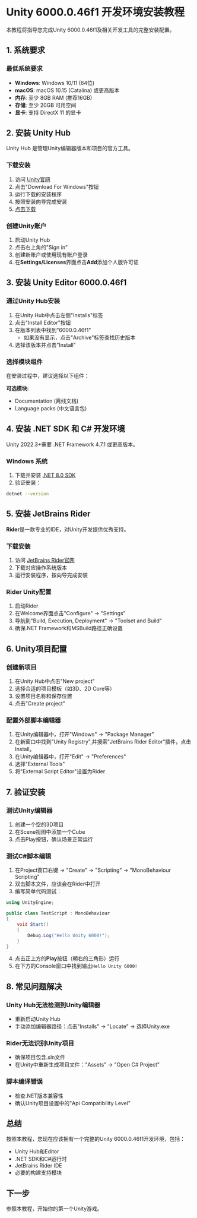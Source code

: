 # Unity 6000.0.46f1 开发环境安装教程

本教程将指导您完成Unity 6000.0.46f1及相关开发工具的完整安装配置。

## 1. 系统要求

### 最低系统要求

- **Windows**: Windows 10/11 (64位)
- **macOS**: macOS 10.15 (Catalina) 或更高版本
- **内存**: 至少 8GB RAM (推荐16GB)
- **存储**: 至少 20GB 可用空间
- **显卡**: 支持 DirectX 11 的显卡

## 2. 安装 Unity Hub

Unity Hub 是管理Unity编辑器版本和项目的官方工具。

### 下载安装

1. 访问 [Unity官网](https://unity.com/download)
2. 点击"Download For Windows"按钮
3. 运行下载的安装程序
4. 按照安装向导完成安装
5. [点击下载](https://public-cdn.cloud.unity3d.com/hub/prod/UnityHubSetup.exe)

### 创建Unity账户

1. 启动Unity Hub
2. 点击右上角的"Sign in"
3. 创建新账户或使用现有账户登录
4. 在**Settings/Licenses**界面点击**Add**添加个人版许可证

## 3. 安装 Unity Editor 6000.0.46f1

### 通过Unity Hub安装

1. 在Unity Hub中点击左侧"Installs"标签
2. 点击"Install Editor"按钮
3. 在版本列表中找到"6000.0.46f1"
   - 如果没有显示，点击"Archive"标签查找历史版本
4. 选择该版本并点击"Install"

### 选择模块组件

在安装过程中，建议选择以下组件：

**可选模块:**

- Documentation (离线文档)
- Language packs (中文语言包)

## 4. 安装 .NET SDK 和 C# 开发环境

Unity 2022.3+需要 .NET Framework 4.7.1 或更高版本。

### Windows 系统

1. 下载并安装 [.NET 8.0 SDK](https://dotnet.microsoft.com/download/dotnet/8.0)
2. 验证安装：

```bash
dotnet --version
```

## 5. 安装 JetBrains Rider

**Rider**是一款专业的IDE，对Unity开发提供优秀支持。

### 下载安装

1. 访问 [JetBrains Rider官网](https://www.jetbrains.com/rider/)
2. 下载对应操作系统版本
3. 运行安装程序，按向导完成安装

### Rider Unity配置

1. 启动Rider
2. 在Welcome界面点击"Configure" → "Settings"
3. 导航到"Build, Execution, Deployment" → "Toolset and Build"
4. 确保.NET Framework和MSBuild路径正确设置

## 6. Unity项目配置

### 创建新项目

1. 在Unity Hub中点击"New project"
2. 选择合适的项目模板（如3D、2D Core等）
3. 设置项目名称和保存位置
4. 点击"Create project"

### 配置外部脚本编辑器

1. 在Unity编辑器中，打开"Windows" → "Package Manager"
2. 在新窗口中找到"Unity Registry",并搜索"JetBrains Rider Editor"插件，点击Install。
3. 在Unity编辑器中，打开"Edit" → "Preferences"
4. 选择"External Tools"
5. 将"External Script Editor"设置为Rider

## 7. 验证安装

### 测试Unity编辑器

1. 创建一个空的3D项目
2. 在Scene视图中添加一个Cube
3. 点击Play按钮，确认场景正常运行

### 测试C#脚本编辑

1. 在Project窗口右键 → "Create" → "Scripting" → "MonoBehaviour Scripting"
2. 双击脚本文件，应该会在Rider中打开
3. 编写简单代码测试：

```csharp
using UnityEngine;

public class TestScript : MonoBehaviour
{
    void Start()
    {
        Debug.Log("Hello Unity 6000!");
    }
}
```

4. 点击正上方的**Play**按钮（朝右的三角形）运行
5. 在下方的Console窗口中找到输出`Hello Unity 6000!`

## 8. 常见问题解决

### Unity Hub无法检测到Unity编辑器

- 重新启动Unity Hub
- 手动添加编辑器路径：点击"Installs" → "Locate" → 选择Unity.exe

### Rider无法识别Unity项目

- 确保项目包含.sln文件
- 在Unity中重新生成项目文件："Assets" → "Open C# Project"

### 脚本编译错误

- 检查.NET版本兼容性
- 确认Unity项目设置中的"Api Compatibility Level"

## 总结

按照本教程，您现在应该拥有一个完整的Unity 6000.0.46f1开发环境，包括：

- Unity Hub和Editor
- .NET SDK和C#运行时
- JetBrains Rider IDE
- 必要的构建支持模块

## 下一步

参照本教程，开始你的第一个Unity游戏。

